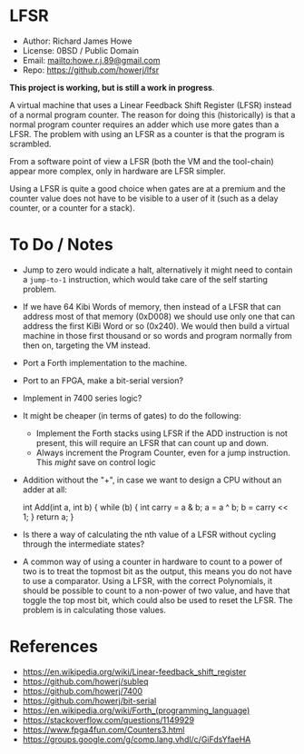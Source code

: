 # LFSR

* Author: Richard James Howe
* License: 0BSD / Public Domain
* Email: <mailto:howe.r.j.89@gmail.com>
* Repo: <https://github.com/howerj/lfsr>

**This project is working, but is still a work in progress**.

A virtual machine that uses a Linear Feedback Shift Register (LFSR) instead of a
normal program counter. The reason for doing this (historically) is that a normal 
program counter requires an adder which use more gates than a LFSR. The problem
with using an LFSR as a counter is that the program is scrambled.

From a software point of view a LFSR (both the VM and the tool-chain) appear
more complex, only in hardware are LFSR simpler.

Using a LFSR is quite a good choice when gates are at a premium and the counter
value does not have to be visible to a user of it (such as a delay counter, or
a counter for a stack).

# To Do / Notes

* Jump to zero would indicate a halt, alternatively it might need to contain a
  `jump-to-1` instruction, which would take care of the self starting problem.
* If we have 64 Kibi Words of memory, then instead of a LFSR that can address
  most of that memory (0xD008) we should use only one that can address the
  first KiBi Word or so (0x240). We would then build a virtual machine in those
  first thousand or so words and program normally from then on, targeting the
   VM instead.
* Port a Forth implementation to the machine.
* Port to an FPGA, make a bit-serial version?
* Implement in 7400 series logic?
* It might be cheaper (in terms of gates) to do the following:
  - Implement the Forth stacks using LFSR if the ADD instruction is not
  present, this will require an LFSR that can count up and down.
  - Always increment the Program Counter, even for a jump instruction. This
  *might* save on control logic
* Addition without the "+", in case we want to design a CPU without an adder at
all:

	int Add(int a, int b) {
		while (b) {
			int carry = a & b;
			a = a ^ b;
			b = carry << 1;
		}
		return a;
	}

* Is there a way of calculating the nth value of a LFSR without cycling through
  the intermediate states? 
* A common way of using a counter in hardware to count to a power of two is to
  treat the topmost bit as the output, this means you do not have to use a
  comparator. Using a LFSR, with the correct Polynomials, it should be possible
  to count to a non-power of two value, and have that toggle the top most bit,
  which could also be used to reset the LFSR. The problem is in calculating
  those values.

# References

* <https://en.wikipedia.org/wiki/Linear-feedback_shift_register>
* <https://github.com/howerj/subleq>
* <https://github.com/howerj/7400>
* <https://github.com/howerj/bit-serial>
* <https://en.wikipedia.org/wiki/Forth_(programming_language)>
* <https://stackoverflow.com/questions/1149929>
* <https://www.fpga4fun.com/Counters3.html>
* <https://groups.google.com/g/comp.lang.vhdl/c/GiFdsYfaeHA>
